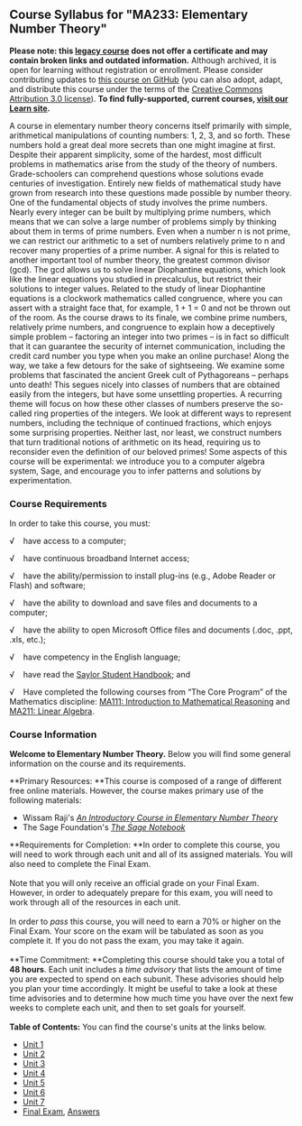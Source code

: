 Course Syllabus for "MA233: Elementary Number Theory"
-----------------------------------------------------

**Please note: this [legacy course](https://sayloracademy.zendesk.com/hc/en-us/articles/206089967) does not offer a certificate and may contain 
broken links and outdated information.** Although archived, it is open 
for learning without registration or enrollment. Please consider contributing 
updates to [this course on GitHub](https://github.com/saylordotorg/course_ma233) 
(you can also adopt, adapt, and distribute this course under the terms of 
the [Creative Commons Attribution 3.0 license](http://creativecommons.org/licenses/by/3.0/)). **To find fully-supported, current courses, [visit our 
Learn site](https://learn.saylor.org).**

A course in elementary number theory concerns itself primarily with
simple, arithmetical manipulations of counting numbers: 1, 2, 3, and so
forth. These numbers hold a great deal more secrets than one might
imagine at first. Despite their apparent simplicity, some of the
hardest, most difficult problems in mathematics arise from the study of
the theory of numbers. Grade-schoolers can comprehend questions whose
solutions evade centuries of investigation. Entirely new fields of
mathematical study have grown from research into these questions made
possible by number theory. One of the fundamental objects of study
involves the prime numbers. Nearly every integer can be built by
multiplying prime numbers, which means that we can solve a large number
of problems simply by thinking about them in terms of prime numbers.
Even when a number n is not prime, we can restrict our arithmetic to a
set of numbers relatively prime to n and recover many properties of a
prime number. A signal for this is related to another important tool of
number theory, the greatest common divisor (gcd). The gcd allows us to
solve linear Diophantine equations, which look like the linear equations
you studied in precalculus, but restrict their solutions to integer
values. Related to the study of linear Diophantine equations is a
clockwork mathematics called congruence, where you can assert with a
straight face that, for example, 1 + 1 = 0 and not be thrown out of the
room. As the course draws to its finale, we combine prime numbers,
relatively prime numbers, and congruence to explain how a deceptively
simple problem – factoring an integer into two primes – is in fact so
difficult that it can guarantee the security of internet communication,
including the credit card number you type when you make an online
purchase! Along the way, we take a few detours for the sake of
sightseeing. We examine some problems that fascinated the ancient Greek
cult of Pythagoreans – perhaps unto death! This segues nicely into
classes of numbers that are obtained easily from the integers, but have
some unsettling properties. A recurring theme will focus on how these
other classes of numbers preserve the so-called ring properties of the
integers. We look at different ways to represent numbers, including the
technique of continued fractions, which enjoys some surprising
properties. Neither last, nor least, we construct numbers that turn
traditional notions of arithmetic on its head, requiring us to
reconsider even the definition of our beloved primes! Some aspects of
this course will be experimental: we introduce you to a computer algebra
system, Sage, and encourage you to infer patterns and solutions by
experimentation.

### Course Requirements

In order to take this course, you must:  
  
 √    have access to a computer;  
  
 √    have continuous broadband Internet access;  
  
 √    have the ability/permission to install plug-ins (e.g., Adobe
Reader or Flash) and software;  
  
 √    have the ability to download and save files and documents to a
computer;  
  
 √    have the ability to open Microsoft Office files and documents
(.doc, .ppt, .xls, etc.);  
  
 √    have competency in the English language;  
  
 √    have read the [Saylor Student
Handbook](http://www.saylor.org/site/wp-content/uploads/2012/05/Saylor-StudentHandbook.pdf#_blank);
and  
  
 √    Have completed the following courses from “The Core Program” of
the Mathematics discipline: [MA111: Introduction to Mathematical
Reasoning](http://www.saylor.org/courses/ma111/#_blank) and [MA211:
Linear Algebra](http://www.saylor.org/courses/ma211/#_blank).

### Course Information

**Welcome to Elementary Number Theory.** Below you will find some
general information on the course and its requirements.  
  
 **Primary Resources: **This course is composed of a range of different
free online materials. However, the course makes primary use of the
following materials:

-   Wissam Raji's [*An Introductory Course in Elementary Number
    Theory*](http://www.saylor.org/site/wp-content/uploads/2013/05/An-Introductory-in-Elementary-Number-Theory.pdf)
-   The Sage Foundation's [*The Sage Notebook*](http://www.sagenb.org/)

**Requirements for Completion: **In order to complete this course, you
will need to work through each unit and all of its assigned materials.
You will also need to complete the Final Exam.  
    
 Note that you will only receive an official grade on your Final Exam.
However, in order to adequately prepare for this exam, you will need to
work through all of the resources in each unit.  
    
 In order to *pass* this course, you will need to earn a 70% or higher
on the Final Exam. Your score on the exam will be tabulated as soon as
you complete it. If you do not pass the exam, you may take it again.  
    
 **Time Commitment: **Completing this course should take you a total of
**48 hours**. Each unit includes a *time advisory* that lists the amount
of time you are expected to spend on each subunit. These advisories
should help you plan your time accordingly. It might be useful to take a
look at these time advisories and to determine how much time you have
over the next few weeks to complete each unit, and then to set goals for
yourself.  
    
**Table of Contents:** You can find the course's units at the links below.

- [Unit 1](https://legacy.saylor.org/ma233/Unit01/)
- [Unit 2](https://legacy.saylor.org/ma233/Unit02/)
- [Unit 3](https://legacy.saylor.org/ma233/Unit03/)
- [Unit 4](https://legacy.saylor.org/ma233/Unit04/)
- [Unit 5](https://legacy.saylor.org/ma233/Unit05/)
- [Unit 6](https://legacy.saylor.org/ma233/Unit06/)
- [Unit 7](https://legacy.saylor.org/ma233/Unit07/)
- [Final Exam](http://saylordotorg.github.io/LegacyExams/MA/MA233/MA233-FinalExam.html), [Answers](http://saylordotorg.github.io/LegacyExams/MA/MA233/MA233-FinalExam-Answers.html)
